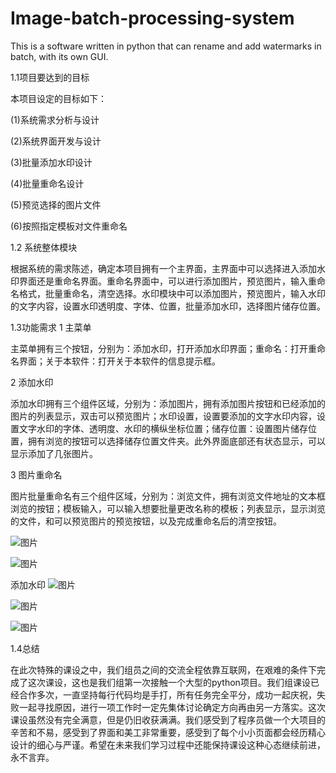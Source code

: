 # Image-batch-processing-system
  This is a software written in python that can rename and add watermarks in batch, with its own GUI.

1.1项目要达到的目标

本项目设定的目标如下：


(1)系统需求分析与设计

(2)系统界面开发与设计

(3)批量添加水印设计

(4)批量重命名设计

(5)预览选择的图片文件

(6)按照指定模板对文件重命名

1.2 系统整体模块

根据系统的需求陈述，确定本项目拥有一个主界面，主界面中可以选择进入添加水印界面还是重命名界面。重命名界面中，可以进行添加图片，预览图片，输入重命名格式，批量重命名，清空选择。水印模块中可以添加图片，预览图片，输入水印的文字内容，设置水印透明度、字体、位置，批量添加水印，选择图片储存位置。

1.3功能需求
1 主菜单

主菜单拥有三个按钮，分别为：添加水印，打开添加水印界面；重命名：打开重命名界面；关于本软件：打开关于本软件的信息提示框。

2 添加水印

添加水印拥有三个组件区域，分别为：添加图片，拥有添加图片按钮和已经添加的图片的列表显示，双击可以预览图片；水印设置，设置要添加的文字水印内容，设置文字水印的字体、透明度、水印的横纵坐标位置；储存位置：设置图片储存位置，拥有浏览的按钮可以选择储存位置文件夹。此外界面底部还有状态显示，可以显示添加了几张图片。

3 图片重命名

图片批量重命名有三个组件区域，分别为：浏览文件，拥有浏览文件地址的文本框浏览的按钮；模板输入，可以输入想要批量更改名称的模板；列表显示，显示浏览的文件，和可以预览图片的预览按钮，以及完成重命名后的清空按钮。

![图片](https://user-images.githubusercontent.com/45117470/156296108-890d162f-c78f-465e-9e43-ca0f279aa371.png)

![图片](https://user-images.githubusercontent.com/45117470/156296119-a412f16b-b0ff-4073-a3cb-41ff28f331ce.png)

添加水印
![图片](https://user-images.githubusercontent.com/45117470/156296140-7f2e5c3b-97b8-4cde-9f07-2c29eb9076d0.png)

![图片](https://user-images.githubusercontent.com/45117470/156296152-c59aada1-bfb5-4cc8-8a7a-b38a77ea53c7.png)


![图片](https://user-images.githubusercontent.com/45117470/156296162-43a0ae4b-8e59-46c4-811d-f7c5f2f48366.png)

1.4总结

在此次特殊的课设之中，我们组员之间的交流全程依靠互联网，在艰难的条件下完成了这次课设，这也是我们组第一次接触一个大型的python项目。我们组课设已经合作多次，一直坚持每行代码均是手打，所有任务完全平分，成功一起庆祝，失败一起寻找原因，进行一项工作时一定先集体讨论确定方向再由另一方落实。这次课设虽然没有完全满意，但是仍旧收获满满。我们感受到了程序员做一个大项目的辛苦和不易，感受到了界面和美工非常重要，感受到了每个小小页面都会经历精心设计的细心与严谨。希望在未来我们学习过程中还能保持课设这种心态继续前进，永不言弃。




